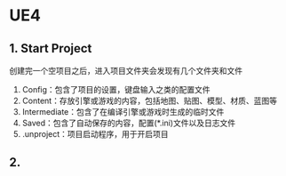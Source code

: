 # UE4

## 1. Start Project

创建完一个空项目之后，进入项目文件夹会发现有几个文件夹和文件

1. Config：包含了项目的设置，键盘输入之类的配置文件
2. Content：存放引擎或游戏的内容，包括地图、贴图、模型、材质、蓝图等
3. Intermediate：包含了在编译引擎或游戏时生成的临时文件
4. Saved：包含了自动保存的内容，配置(*.ini)文件以及日志文件
5. .unproject：项目启动程序，用于开启项目



## 2. 

